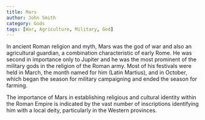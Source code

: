 ```yaml
---
title: Mars
author: John Smith
category: Gods
tags: [War, Agriculture, Military, God]
---
```

In ancient Roman religion and myth, Mars was the god of war and also an agricultural guardian, a combination characteristic of early Rome. He was second in importance only to Jupiter and he was the most prominent of the military gods in the religion of the Roman army. Most of his festivals were held in March, the month named for him (Latin Martius), and in October, which began the season for military campaigning and ended the season for farming.

The importance of Mars in establishing religious and cultural identity within the Roman Empire is indicated by the vast number of inscriptions identifying him with a local deity, particularly in the Western provinces.
